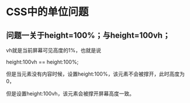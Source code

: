 # CSS中的单位问题

## 问题一关于height=100%；与height=100vh；

vh就是当前屏幕可见高度的1%，也就是说

height:100vh == height:100%;

但是当元素没有内容时候，设置height:100%，该元素不会被撑开，此时高度为0，

但是设置height:100vh，该元素会被撑开屏幕高度一致。

